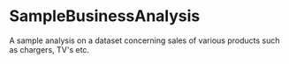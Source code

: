 # SampleBusinessAnalysis
A sample analysis on a dataset concerning sales of various products such as chargers, TV's etc.
